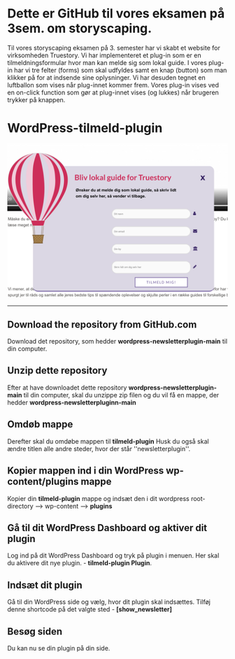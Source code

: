 # Dette er GitHub til vores eksamen på 3sem. om storyscaping. 
Til vores storyscaping eksamen på 3. semester har vi skabt et website for virksomheden Truestory. 
Vi har implementeret et plug-in som er en tilmeldningsformular hvor man kan melde sig som lokal guide. 
I vores plug-in har vi tre felter (forms) som skal udfyldes samt en knap (button) som man klikker på for at indsende sine oplysninger.
Vi har desuden tegnet en luftballon som vises når plug-innet kommer frem. Vores plug-in vises ved en on-click function som gør at plug-innet vises (og lukkes) når brugeren trykker på knappen. 


# WordPress-tilmeld-plugin

![Ballon Plugin](ballon.png)

***

## Download the repository from GitHub.com 
Download det repository, som hedder **wordpress-newsletterplugin-main** til din computer.

## Unzip dette repository
Efter at have downloadet dette repository **wordpress-newsletterplugin-main** til din computer, skal du unzippe zip filen og du vil få en mappe, der hedder **wordpress-newsletterpluginn-main**

## Omdøb mappe
Derefter skal du omdøbe mappen til **tilmeld-plugin**
Husk du også skal ændre titlen alle andre steder, hvor der står ''newsletterplugin''. 

## Kopier mappen ind i din WordPress wp-content/plugins mappe
Kopier din **tilmeld-plugin** mappe og indsæt den i dit wordpress root-directory --> wp-content --> **plugins**

## Gå til dit WordPress Dashboard og aktiver dit plugin
Log ind på dit WordPress Dashboard og tryk på plugin i menuen. Her skal du aktivere dit nye plugin. - **tilmeld-plugin Plugin**.

## Indsæt dit plugin
Gå til din WordPress side og vælg, hvor dit plugin skal indsættes. Tilføj denne shortcode på det valgte sted - **[show_newsletter]**

## Besøg siden
Du kan nu se din plugin på din side. 
